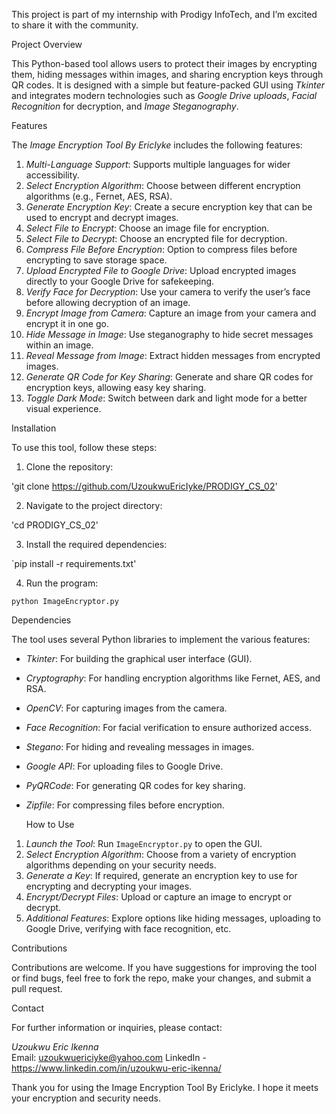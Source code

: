 This project is part of my internship with Prodigy InfoTech, and I’m excited to share it with the community.

Project Overview

This Python-based tool allows users to protect their images by encrypting them, hiding messages within images, and sharing encryption keys through QR codes. It is designed with a simple but feature-packed GUI using *Tkinter* and integrates modern technologies such as *Google Drive uploads*, *Facial Recognition* for decryption, and *Image Steganography*.

  Features

The *Image Encryption Tool By EricIyke* includes the following features:

1. *Multi-Language Support*: Supports multiple languages for wider accessibility.
2. *Select Encryption Algorithm*: Choose between different encryption algorithms (e.g., Fernet, AES, RSA).
3. *Generate Encryption Key*: Create a secure encryption key that can be used to encrypt and decrypt images.
4. *Select File to Encrypt*: Choose an image file for encryption.
5. *Select File to Decrypt*: Choose an encrypted file for decryption.
6. *Compress File Before Encryption*: Option to compress files before encrypting to save storage space.
7. *Upload Encrypted File to Google Drive*: Upload encrypted images directly to your Google Drive for safekeeping.
8. *Verify Face for Decryption*: Use your camera to verify the user’s face before allowing decryption of an image.
9. *Encrypt Image from Camera*: Capture an image from your camera and encrypt it in one go.
10. *Hide Message in Image*: Use steganography to hide secret messages within an image.
11. *Reveal Message from Image*: Extract hidden messages from encrypted images.
12. *Generate QR Code for Key Sharing*: Generate and share QR codes for encryption keys, allowing easy key sharing.
13. *Toggle Dark Mode*: Switch between dark and light mode for a better visual experience.

Installation

To use this tool, follow these steps:

1. Clone the repository:

'git clone https://github.com/UzoukwuEricIyke/PRODIGY_CS_02'

2. Navigate to the project directory:

'cd PRODIGY_CS_02'

3. Install the required dependencies:

`pip install -r requirements.txt'

4. Run the program:

`python ImageEncryptor.py`

  Dependencies

The tool uses several Python libraries to implement the various features:

- *Tkinter*: For building the graphical user interface (GUI).
- *Cryptography*: For handling encryption algorithms like Fernet, AES, and RSA.
- *OpenCV*: For capturing images from the camera.
- *Face Recognition*: For facial verification to ensure authorized access.
- *Stegano*: For hiding and revealing messages in images.
- *Google API*: For uploading files to Google Drive.
- *PyQRCode*: For generating QR codes for key sharing.
- *Zipfile*: For compressing files before encryption.

  How to Use

1. *Launch the Tool*: Run `ImageEncryptor.py` to open the GUI.
2. *Select Encryption Algorithm*: Choose from a variety of encryption algorithms depending on your security needs.
3. *Generate a Key*: If required, generate an encryption key to use for encrypting and decrypting your images.
4. *Encrypt/Decrypt Files*: Upload or capture an image to encrypt or decrypt.
5. *Additional Features*: Explore options like hiding messages, uploading to Google Drive, verifying with face recognition, etc.

  Contributions

Contributions are welcome. If you have suggestions for improving the tool or find bugs, feel free to fork the repo, make your changes, and submit a pull request.

  Contact

For further information or inquiries, please contact:

*Uzoukwu Eric Ikenna*  
Email: [uzoukwuericiyke@yahoo.com](mailto:uzoukwuericiyke@yahoo.com)
LinkedIn - https://www.linkedin.com/in/uzoukwu-eric-ikenna/

Thank you for using the Image Encryption Tool By EricIyke. I hope it meets your encryption and security needs.
